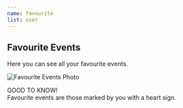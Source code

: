 ```yaml
---
name: favourite
list: user
---
```

<section>

## Favourite Events

Here you can see all your favourite events.

![Favourite Events Photo](/images/favevents.svg)


<article class="message is-warning">
  <div class="message-header">
    GOOD TO KNOW!
  </div>
  <div class="message-body">
    Favourite events are those marked by you with a heart sign.
  </div>
</article>
</section>
